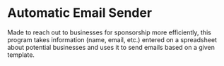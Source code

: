 # Automatic Email Sender
Made to reach out to businesses for sponsorship more efficiently, this program takes information (name, email, etc.) entered on a spreadsheet about potential businesses and uses it to send emails based on a given template. 
